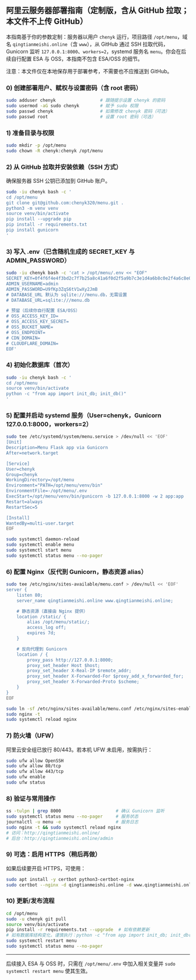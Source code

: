 ## 阿里云服务器部署指南（定制版，含从 GitHub 拉取；本文件不上传 GitHub）

本指南基于你的参数定制：服务器以用户 `chenyk` 运行，项目路径 `/opt/menu`，域名 `qingtianmeishi.online`（含 `www`），从 GitHub 通过 SSH 拉取代码，Gunicorn 监听 `127.0.0.1:8000`、`workers=2`，systemd 服务名 `menu`。你会在后续自行配置 ESA 与 OSS，本指南不包含 ESA/OSS 的细节。

注意：本文件仅在本地保存用于部署参考，不需要也不应推送到 GitHub。

### 0) 创建部署用户、赋权与设置密码（含 root 密码）
```bash
sudo adduser chenyk                 # 跟随提示设置 chenyk 的密码
sudo usermod -aG sudo chenyk        # 赋予 sudo 权限
sudo passwd chenyk                  # 如需修改 chenyk 密码（可选）
sudo passwd root                    # 设置 root 密码（可选）
```

### 1) 准备目录与权限
```bash
sudo mkdir -p /opt/menu
sudo chown -R chenyk:chenyk /opt/menu
```

### 2) 从 GitHub 拉取并安装依赖（SSH 方式）
确保服务器 SSH 公钥已添加到 GitHub 账户。
```bash
sudo -iu chenyk bash -c '
cd /opt/menu
git clone git@github.com:chenyk320/menu.git .
python3 -m venv venv
source venv/bin/activate
pip install --upgrade pip
pip install -r requirements.txt
pip install gunicorn
'
```

### 3) 写入 .env（已含随机生成的 SECRET_KEY 与 ADMIN_PASSWORD）
```bash
sudo -iu chenyk bash -c 'cat > /opt/menu/.env << "EOF"
SECRET_KEY=0f4f6f4e4f3bd2c7f7b25a8c41a6f0d2f5a9b7c3e1d4a6b8c0e2f4a6c8e0d2f4
ADMIN_USERNAME=admin
ADMIN_PASSWORD=U9fKp3ZqS6tV1wXy2JmB
# DATABASE_URL 默认为 sqlite:///menu.db，无需设置
# DATABASE_URL=sqlite:///menu.db

# 预留（后续你自行配置 ESA/OSS）
# OSS_ACCESS_KEY_ID=
# OSS_ACCESS_KEY_SECRET=
# OSS_BUCKET_NAME=
# OSS_ENDPOINT=
# CDN_DOMAIN=
# CLOUDFLARE_DOMAIN=
EOF'
```

### 4) 初始化数据库（首次）
```bash
sudo -iu chenyk bash -c '
cd /opt/menu
source venv/bin/activate
python -c "from app import init_db; init_db()"
'
```

### 5) 配置并启动 systemd 服务（User=chenyk，Gunicorn 127.0.0.1:8000，workers=2）
```bash
sudo tee /etc/systemd/system/menu.service > /dev/null << 'EOF'
[Unit]
Description=Menu Flask app via Gunicorn
After=network.target

[Service]
User=chenyk
Group=chenyk
WorkingDirectory=/opt/menu
Environment="PATH=/opt/menu/venv/bin"
EnvironmentFile=-/opt/menu/.env
ExecStart=/opt/menu/venv/bin/gunicorn -b 127.0.0.1:8000 -w 2 app:app
Restart=always
RestartSec=5

[Install]
WantedBy=multi-user.target
EOF

sudo systemctl daemon-reload
sudo systemctl enable menu
sudo systemctl start menu
sudo systemctl status menu --no-pager
```

### 6) 配置 Nginx（反代到 Gunicorn，静态资源 alias）
```bash
sudo tee /etc/nginx/sites-available/menu.conf > /dev/null << 'EOF'
server {
    listen 80;
    server_name qingtianmeishi.online www.qingtianmeishi.online;

    # 静态资源（直接由 Nginx 提供）
    location /static/ {
        alias /opt/menu/static/;
        access_log off;
        expires 7d;
    }

    # 反向代理到 Gunicorn
    location / {
        proxy_pass http://127.0.0.1:8000;
        proxy_set_header Host $host;
        proxy_set_header X-Real-IP $remote_addr;
        proxy_set_header X-Forwarded-For $proxy_add_x_forwarded_for;
        proxy_set_header X-Forwarded-Proto $scheme;
    }
}
EOF

sudo ln -sf /etc/nginx/sites-available/menu.conf /etc/nginx/sites-enabled/menu.conf
sudo nginx -t
sudo systemctl reload nginx
```

### 7) 防火墙（UFW）
阿里云安全组已放行 80/443。若本机 UFW 未启用，按需执行：
```bash
sudo ufw allow OpenSSH
sudo ufw allow 80/tcp
sudo ufw allow 443/tcp
sudo ufw enable
sudo ufw status
```

### 8) 验证与常用操作
```bash
ss -tulpn | grep 8000                     # 确认 Gunicorn 监听
sudo systemctl status menu --no-pager     # 服务状态
journalctl -u menu -e                     # 服务日志
sudo nginx -t && sudo systemctl reload nginx
# 访问：http://qingtianmeishi.online/
# 后台：http://qingtianmeishi.online/admin
```

### 9) 可选：启用 HTTPS（稍后再做）
如果后续要开启 HTTPS，可使用：
```bash
sudo apt install -y certbot python3-certbot-nginx
sudo certbot --nginx -d qingtianmeishi.online -d www.qingtianmeishi.online
```

### 10) 更新/发布流程
```bash
cd /opt/menu
sudo -u chenyk git pull
source venv/bin/activate
pip install -r requirements.txt --upgrade  # 如有依赖更新
# 如有数据库结构变化，谨慎执行：python -c "from app import init_db; init_db()"
sudo systemctl restart menu
sudo systemctl status menu --no-pager
```

---
后续接入 ESA 与 OSS 时，只需在 `/opt/menu/.env` 中加入相关变量并 `sudo systemctl restart menu` 使其生效。






